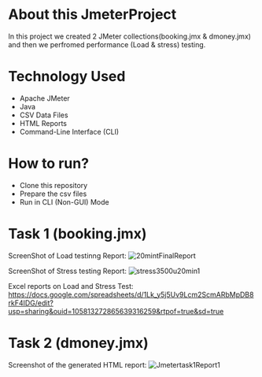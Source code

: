 # About this JmeterProject
In this project we created 2 JMeter collections(booking.jmx & dmoney.jmx) and then we perfromed performance (Load & stress) testing.

# Technology Used
- Apache JMeter
- Java
- CSV Data Files
- HTML Reports
- Command-Line Interface (CLI)

# How to run?
- Clone this repository
- Prepare the csv files
- Run in CLI (Non-GUI) Mode

# Task 1 (booking.jmx)
ScreenShot of Load testinng Report:
![20mintFinalReport](https://github.com/user-attachments/assets/c514a117-9bea-471f-90b7-e2d8a2d2f88e)

ScreenShot of Stress testing Report:
![stress3500u20min1](https://github.com/user-attachments/assets/76767220-27bc-4e74-80aa-232f65e4f6b0)

Excel reports on Load and Stress Test:
https://docs.google.com/spreadsheets/d/1Lk_y5j5Uv9Lcm2ScmARbMpDB8rkF4IDG/edit?usp=sharing&ouid=105813272865639316259&rtpof=true&sd=true

# Task 2 (dmoney.jmx)
Screenshot of the generated HTML report:
![Jmetertask1Report1](https://github.com/user-attachments/assets/43940165-6012-4e70-866d-15f4ae7d9600)






